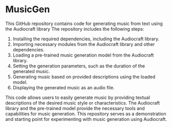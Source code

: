 # MusicGen
This GitHub repository contains code for generating music from text using the Audiocraft library
The repository includes the following steps:

1. Installing the required dependencies, including the Audiocraft library.
2. Importing necessary modules from the Audiocraft library and other dependencies.
3. Loading a pre-trained music generation model from the Audiocraft library.
4. Setting the generation parameters, such as the duration of the generated music.
5. Generating music based on provided descriptions using the loaded model.
6. Displaying the generated music as an audio file.

This code allows users to easily generate music by providing textual descriptions of the desired music style or characteristics. The Audiocraft library and the pre-trained model provide the necessary tools and capabilities for music generation. This repository serves as a demonstration and starting point for experimenting with music generation using Audiocraft.
